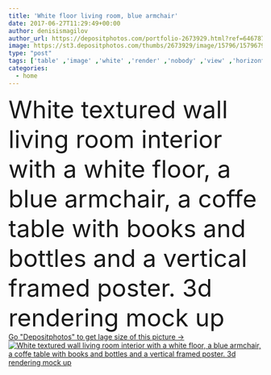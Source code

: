```yaml
---
title: 'White floor living room, blue armchair'
date: 2017-06-27T11:29:49+00:00
author: denisismagilov
author_url: https://depositphotos.com/portfolio-2673929.html?ref=64678756
image: https://st3.depositphotos.com/thumbs/2673929/image/15796/157967928/api_thumb_450.jpg?forcejpeg=true
type: "post"
tags: ['table' ,'image' ,'white' ,'render' ,'nobody' ,'view' ,'horizontal' ,'illustration' ,'design' ,'copy' ,'space' ,'luxury' ,'empty' ,'up' ,'coffee' ,'style' ,'border' ,'frame' ,'photo' ,'picture' ,'banner' ,'3d' ,'modern' ,'architecture' ,'estate' ,'office' ,'wall' ,'real' ,'interior' ,'blank' ,'home' ,'clear' ,'lifestyle' ,'furniture' ,'gallery' ,'room' ,'template' ,'sample' ,'floor' ,'canvas' ,'living' ,'apartment' ,'loft' ,'contemporary' ,'poster' ,'rendering' ,'minimalism' ,'armchair' ,'mockup' ,'mock' ]
categories: 
  - home
---
```

<div aling="center">
            <font size="60"> White textured wall living room interior with a white floor, a blue armchair, a coffe table with books and bottles and a vertical framed poster. 3d rendering mock up</font>   
</div>
<div>
    <a href='https://st3.depositphotos.com/thumbs/2673929/image/15796/157967928/api_thumb_450.jpg?forcejpeg=true?ref=64678756' target=_blank > Go "Depositphotos" to get lage size of this picture ->
        <img href='https://st3.depositphotos.com/thumbs/2673929/image/15796/157967928/api_thumb_450.jpg?forcejpeg=true?ref=64678756' src='https://st3.depositphotos.com/2673929/15796/i/950/depositphotos_157967928-stock-photo-white-floor-living-room-blue.jpg?forcejpeg=true' alt='White textured wall living room interior with a white floor, a blue armchair, a coffe table with books and bottles and a vertical framed poster. 3d rendering mock up' >
    </a>
</div>
